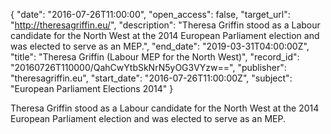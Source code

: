 {
  "date": "2016-07-26T11:00:00", 
  "open_access": false, 
  "target_url": "http://theresagriffin.eu/", 
  "description": "Theresa Griffin stood as a Labour candidate for the North West at the 2014 European Parliament election and was elected to serve as an MEP.", 
  "end_date": "2019-03-31T04:00:00Z", 
  "title": "Theresa Griffin (Labour MEP for the North West)", 
  "record_id": "20160726T110000/QahCwYtbSkNrN5yOG3VYzw==", 
  "publisher": "theresagriffin.eu", 
  "start_date": "2016-07-26T11:00:00Z", 
  "subject": "European Parliament Elections 2014"
}

Theresa Griffin stood as a Labour candidate for the North West at the 2014 European Parliament election and was elected to serve as an MEP.